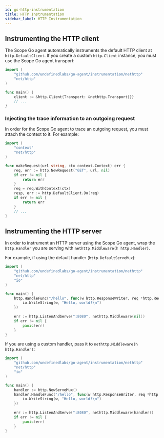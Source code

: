 ```yaml
---
id: go-http-instrumentation
title: HTTP Instrumentation
sidebar_label: HTTP Instrumentation
---
```



## Instrumenting the HTTP client

The Scope Go agent automatically instruments the default HTTP client at `http.DefaultClient`. If you create a custom
`http.Client` instance, you must use the Scope Go agent transport:

```go
import (
	"github.com/undefinedlabs/go-agent/instrumentation/nethttp"
	"net/http"
)

func main() {
	client := &http.Client{Transport: &nethttp.Transport{}}
	// ...
}
```


### Injecting the trace information to an outgoing request

In order for the Scope Go agent to trace an outgoing request, you must attach the context to it. For example:

```go
import (
    "context"
	"net/http"
)

func makeRequest(url string, ctx context.Context) err {
	req, err := http.NewRequest("GET", url, nil)
    if err != nil {
        return err
    }
    req = req.WithContext(ctx)
    resp, err := http.DefaultClient.Do(req)
    if err != nil {
        return err
    }
    // ...
}
```


## Instrumenting the HTTP server

In order to instrument an HTTP server using the Scope Go agent, wrap the `http.Handler` you are serving with `nethttp.Middleware(h http.Handler)`.

For example, if using the default handler (`http.DefaultServeMux`):

```go
import (
	"github.com/undefinedlabs/go-agent/instrumentation/nethttp"
	"net/http"
	"io"
)

func main() {
    http.HandleFunc("/hello", func(w http.ResponseWriter, req *http.Request) {
        io.WriteString(w, "Hello, world!\n")
    })
    
    err := http.ListenAndServe(":8080", nethttp.Middleware(nil))
	if err != nil {
        panic(err)
    }
}
```


If you are using a custom handler, pass it to `nethttp.Middleware(h http.Handler)`:

```go
import (
	"github.com/undefinedlabs/go-agent/instrumentation/nethttp"
	"net/http"
	"io"
)

func main() {
    handler := http.NewServeMux()
    handler.HandleFunc("/hello", func(w http.ResponseWriter, req *http.Request) {
        io.WriteString(w, "Hello, world!\n")
    })
    
    err := http.ListenAndServe(":8080", nethttp.Middleware(handler))
	if err != nil {
        panic(err)
    }
}
```

